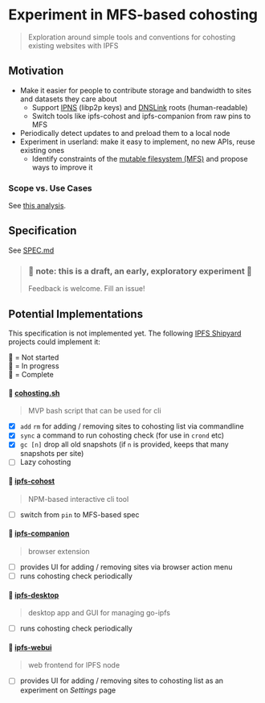 # Experiment in MFS-based cohosting

> Exploration around simple tools and conventions for cohosting existing websites with IPFS

## Motivation

- Make it easier for people to contribute storage and bandwidth to sites and datasets they care about
  - Support [IPNS](https://docs.ipfs.io/guides/concepts/ipns/) (libp2p keys) and [DNSLink](https://docs.ipfs.io/guides/concepts/dnslink/) roots (human-readable)
  - Switch tools like ipfs-cohost and ipfs-companion from raw pins to MFS
- Periodically detect updates to and preload them to a local node
- Experiment in userland: make it easy to implement, no new APIs, reuse existing ones
  - Identify constraints of the [mutable filesystem (MFS)](https://docs.ipfs.io/guides/concepts/mfs/) and propose ways to improve it

### Scope vs. Use Cases

See [this analysis](https://github.com/ipfs-shipyard/cohosting/pull/2#issuecomment-524288790).

## Specification

See [SPEC.md](SPEC.md)

> ### 🚧 note: this is a draft, an early, exploratory experiment 🚧
> Feedback is welcome. Fill an issue!

## Potential Implementations

This specification is not implemented yet.
The following [IPFS Shipyard](https://github.com/ipfs-shipyard/) projects could implement it:

🍎 = Not started  
🍊 = In progress  
🍏 = Complete

#### 🍊 [cohosting.sh](cohosting.sh)
> MVP bash script that can be used for cli

  - [x] `add` `rm` for adding / removing sites to cohosting list via commandline
  - [x] `sync` a command to run cohosting check (for use in `crond` etc)
  - [x] `gc [n]` drop all old snapshots (if `n` is provided, keeps that many snapshots per site)
  - [ ] Lazy cohosting

#### 🍎 [ipfs-cohost](https://github.com/olizilla/ipfs-cohost)
> NPM-based interactive cli tool

  - [ ] switch from `pin` to MFS-based spec

#### 🍎 [ipfs-companion](https://github.com/ipfs-shipyard/ipfs-companion)
  > browser extension

  - [ ] provides UI for adding / removing sites via browser action menu
  - [ ] runs cohosting check periodically

#### 🍎 [ipfs-desktop](https://github.com/ipfs-shipyard/ipfs-desktop)
  > desktop app and GUI for managing go-ipfs

  - [ ] runs cohosting check periodically

#### 🍎 [ipfs-webui](https://github.com/ipfs-shipyard/ipfs-webui)
  > web frontend for IPFS node

  - [ ] provides UI for adding / removing sites to cohosting list as an experiment on _Settings_ page

